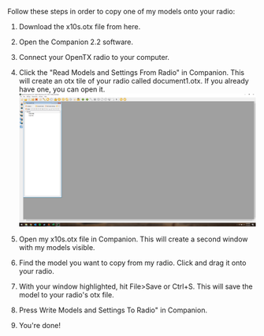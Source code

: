 Follow these steps in order to copy one of my models onto your radio:

1. Download the x10s.otx file from here.  

2. Open the Companion 2.2 software.

3. Connect your OpenTX radio to your computer.

4. Click the "Read Models and Settings From Radio" in Companion.  This will create an otx tile of your radio called document1.otx.  If you already have one, you can open it.
![](https://github.com/BladeScraper-Designs/Horus-X10S-OpenTX/blob/master/Images/readmodels.png?raw=true)
5. Open my x10s.otx file in Companion. This will create a second window with my models visible.

6. Find the model you want to copy from my radio.  Click and drag it onto your radio.

7. With your window highlighted, hit File>Save or Ctrl+S.  This will save the model to your radio's otx file.

8. Press Write Models and Settings To Radio" in Companion.  

9. You're done!
